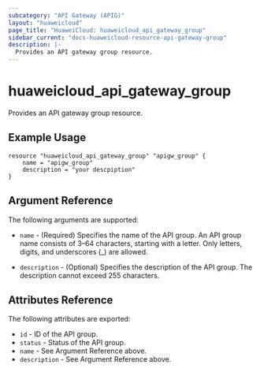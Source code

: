 ```yaml
---
subcategory: "API Gateway (APIG)"
layout: "huaweicloud"
page_title: "HuaweiCloud: huaweicloud_api_gateway_group"
sidebar_current: "docs-huaweicloud-resource-api-gateway-group"
description: |-
  Provides an API gateway group resource.
---
```


# huaweicloud\_api\_gateway\_group

Provides an API gateway group resource.

## Example Usage

```hcl
resource "huaweicloud_api_gateway_group" "apigw_group" {
    name = "apigw_group"
    description = "your descpiption"
}
```

## Argument Reference

The following arguments are supported:

* `name` - (Required) Specifies the name of the API group. An API group name consists of 3–64 characters,
    starting with a letter. Only letters, digits, and underscores (_) are allowed.

* `description` - (Optional) Specifies the description of the API group.
    The description cannot exceed 255 characters.

## Attributes Reference

The following attributes are exported:

* `id` - ID of the API group.
* `status` - Status of the API group.
* `name` - See Argument Reference above.
* `description` - See Argument Reference above.

